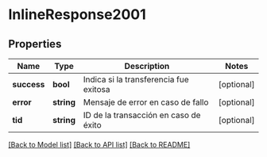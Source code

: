 # InlineResponse2001

## Properties
Name | Type | Description | Notes
------------ | ------------- | ------------- | -------------
**success** | **bool** | Indica si la transferencia fue exitosa | [optional] 
**error** | **string** | Mensaje de error en caso de fallo | [optional] 
**tid** | **string** | ID de la transacción en caso de éxito | [optional] 

[[Back to Model list]](../README.md#documentation-for-models) [[Back to API list]](../README.md#documentation-for-api-endpoints) [[Back to README]](../README.md)


